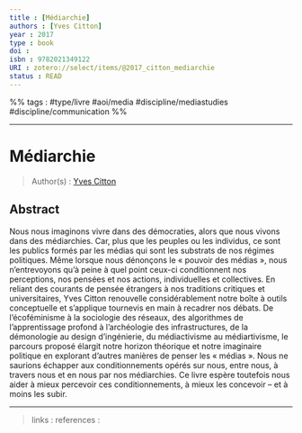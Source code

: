 ```yaml
---
title : [Médiarchie]
authors : [Yves Citton]
year : 2017
type : book
doi : 
isbn : 9782021349122
URI : zotero://select/items/@2017_citton_mediarchie
status : READ
---
```


%% tags : #type/livre #aoi/media #discipline/mediastudies #discipline/communication %% 

---

Médiarchie
===
> Author(s) : [Yves Citton](https://fr.wikipedia.org/wiki/Yves_Citton)

## Abstract
Nous nous imaginons vivre dans des démocraties, alors que nous vivons dans des médiarchies. Car, plus que les peuples ou les individus, ce sont les publics formés par les médias qui sont les substrats de nos régimes politiques. Même lorsque nous dénonçons le « pouvoir des médias », nous n’entrevoyons qu’à peine à quel point ceux-ci conditionnent nos perceptions, nos pensées et nos actions, individuelles et collectives. En reliant des courants de pensée étrangers à nos traditions critiques et universitaires, Yves Citton renouvelle considérablement notre boîte à outils conceptuelle et s’applique tournevis en main à recadrer nos débats. De l’écoféminisme à la sociologie des réseaux, des algorithmes de l’apprentissage profond à l’archéologie des infrastructures, de la démonologie au design d’ingénierie, du médiactivisme au médiartivisme, le parcours proposé élargit notre horizon théorique et notre imaginaire politique en explorant d’autres manières de penser les « médias ». Nous ne saurions échapper aux conditionnements opérés sur nous, entre nous, à travers nous et en nous par nos médiarchies. Ce livre espère toutefois nous aider à mieux percevoir ces conditionnements, à mieux les concevoir – et à moins les subir.

---
> links : 
> references : 
